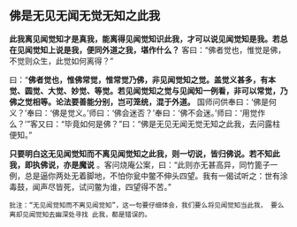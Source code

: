 ## 佛是无见无闻无觉无知之此我

__此我离见闻觉知才是真我，能离得见闻觉知识此我，才可以说见闻觉知是我。若总在见闻觉知上说是我，便同外道之我，堪作什么？__ 客曰：“佛者觉也，惟觉是佛，不觉则众生，此觉如何离得？”

曰：“__佛者觉也，惟佛常觉，惟常觉乃佛，非见闻觉知之觉。盖觉义甚多，有本觉、圆觉、大觉、妙觉、等觉。若见闻觉知之觉与见闻知一例看，非可以常觉，乃佛之觉相等。论法要善能分别，岂可笼统，混于外道。__ 国师问供奉曰：‘佛是何义？’奉曰：‘佛是觉义。’师曰：‘佛会迷否？’奉曰：‘佛不会迷。’师曰：‘用觉作么？’”客又曰：“毕竟如何是佛？”曰：“佛是无见无闻无觉无知之此我，去问露柱便知。”

__只要明白这无见闻觉知而不离见闻觉知之此我，则一切说，皆归佛说。若不知此我，即执佛说，亦是魔说__ 。客问烧庵公案，曰：“此则亦无甚高异，同竹篦子一例，总是逼你两处无着脚地，不怕你瓮中鳖不伸头四望。我有一偈试听之：世有涂毒鼓，闻声尽皆死，试问鳖为谁，四望得不苦。”

```xu
批注：“无见闻觉知而不离见闻觉知”，这一句要仔细体会，我们要么将见闻觉知当此我， 要么离却见闻觉知去幽深处寻找 此我，都是错误的。
```

